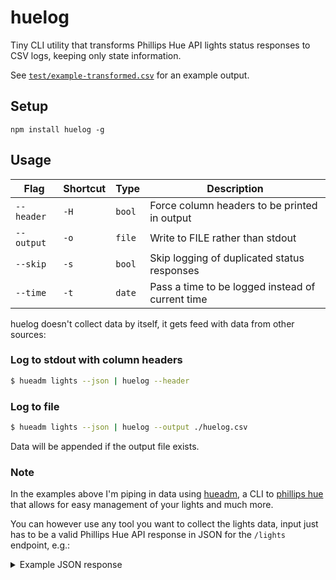 # huelog

Tiny CLI utility that transforms Phillips Hue API lights status responses to CSV logs, keeping only state information.

See [`test/example-transformed.csv`](./test/example-transformed.csv) for an example output.

## Setup

`npm install huelog -g`

## Usage

Flag       | Shortcut | Type   | Description
-----------|----------|--------|-------------
`--header` | `-H`     | `bool` | Force column headers to be printed in output
`--output` | `-o`     | `file` | Write to FILE rather than stdout
`--skip`   | `-s`     | `bool` | Skip logging of duplicated status responses
`--time`   | `-t`     | `date` | Pass a time to be logged instead of current time

huelog doesn't collect data by itself, it gets feed with data from other sources:

### Log to stdout with column headers
```sh
$ hueadm lights --json | huelog --header
```

### Log to file
```sh
$ hueadm lights --json | huelog --output ./huelog.csv
```
Data will be appended if the output file exists.

### Note

In the examples above I'm piping in data using [hueadm](https://github.com/bahamas10/hueadm), a CLI to [phillips hue](http://meethue.com/) that allows for easy management of your lights and much more.

You can however use any tool you want to collect the lights data, input just has to be a valid Phillips Hue API response in JSON for the `/lights` endpoint, e.g.:

<details>
<summary>Example JSON response</summary>
<pre>
{
  "1": {
    "state": {
      "on": true,
      "bri": 141,
      "hue": 13122,
      "sat": 211,
      "xy": [
        0.5119,
        0.4147
      ],
      "ct": 467,
      "alert": "none",
      "effect": "none",
      "colormode": "xy",
      "reachable": true
    },
    "type": "Extended color light",
    ...
  },
  "2": {
    "state": {
      "on": false,
      "bri": 127,
      "hue": 8499,
      "sat": 140,
      "xy": [
        0.4564,
        0.4107
      ],
      "ct": 362,
      "alert": "none",
      "effect": "none",
      "colormode": "xy",
      "reachable": true
    },
    "type": "Extended color light",
    ...
  }
}
</pre>
</details>
